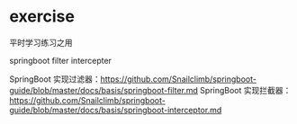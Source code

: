 # exercise
平时学习练习之用

springboot  filter  intercepter

SpringBoot 实现过滤器：https://github.com/Snailclimb/springboot-guide/blob/master/docs/basis/springboot-filter.md
SpringBoot 实现拦截器：https://github.com/Snailclimb/springboot-guide/blob/master/docs/basis/springboot-interceptor.md